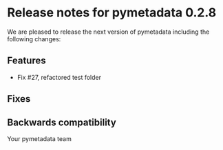 # Release notes for pymetadata 0.2.8

We are pleased to release the next version of pymetadata including the 
following changes:

## Features
- Fix #27, refactored test folder

## Fixes

## Backwards compatibility


Your pymetadata team
